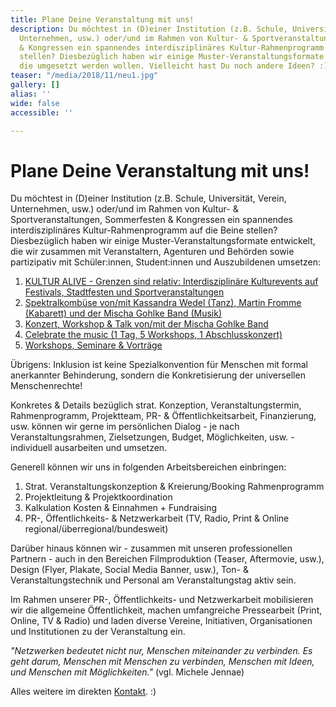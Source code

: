```yaml
---
title: Plane Deine Veranstaltung mit uns!
description: Du möchtest in (D)einer Institution (z.B. Schule, Universität, Verein,
  Unternehmen, usw.) oder/und im Rahmen von Kultur- & Sportveranstaltungen, Sommerfesten
  & Kongressen ein spannendes interdisziplinäres Kultur-Rahmenprogramm auf die Beine
  stellen? Diesbezüglich haben wir einige Muster-Veranstaltungsformate entwickelt,
  die umgesetzt werden wollen. Vielleicht hast Du noch andere Ideen? :)
teaser: "/media/2018/11/neu1.jpg"
gallery: []
alias: ''
wide: false
accessible: ''

---
```

# Plane Deine Veranstaltung mit uns!

Du möchtest in (D)einer Institution (z.B. Schule, Universität, Verein, Unternehmen, usw.) oder/und im Rahmen von Kultur- & Sportveranstaltungen, Sommerfesten & Kongressen ein spannendes interdisziplinäres Kultur-Rahmenprogramm auf die Beine stellen? Diesbezüglich haben wir einige Muster-Veranstaltungsformate entwickelt, die wir zusammen mit Veranstaltern, Agenturen und Behörden sowie partizipativ mit Schüler:innen, Student:innen und Auszubildenen umsetzen:

1. [KULTUR ALIVE - Grenzen sind relativ: Interdisziplinäre Kulturevents auf Festivals, Stadtfesten und Sportveranstaltungen](https://www.grenzensindrelativ.de/aktivitaeten/projekte-und-veranstaltungen/veranstaltungsformate-fuer-dein-event/support-inklusion)
2. [Spektralkombüse von/mit Kassandra Wedel (Tanz), Martin Fromme (Kabarett) und der Mischa Gohlke Band (Musik)](https://www.grenzensindrelativ.de/aktivitaeten/projekte-und-veranstaltungen/veranstaltungsformate-fuer-dein-event/spektralkombuese)
3. [Konzert, Workshop & Talk von/mit der Mischa Gohlke Band]( "https://www.grenzensindrelativ.de/aktivitaeten/projekte-und-veranstaltungen/veranstaltungsformate-fuer-dein-event/konzert-workshops-talk-von-mit-der-mischa-gohlke-band")
4. [Celebrate the music (1 Tag, 5 Workshops, 1 Abschlusskonzert)]()
5. [Workshops, Seminare & Vorträge](https://www.grenzensindrelativ.de/aktivitaeten/musikunterricht-workshops-coaching/workshops-seminare-vortraege/allgemeine-infos-workshops-seminare-vortrage)

Übrigens: Inklusion ist keine Spezialkonvention für Menschen mit formal anerkannter Behinderung, sondern die Konkretisierung der universellen Menschenrechte!

Konkretes & Details bezüglich strat. Konzeption, Veranstaltungstermin, Rahmenprogramm, Projektteam, PR- & Öffentlichkeitsarbeit, Finanzierung, usw. können wir gerne im persönlichen Dialog - je nach Veranstaltungsrahmen, Zielsetzungen, Budget, Möglichkeiten, usw. - individuell ausarbeiten und umsetzen.

Generell können wir uns in folgenden Arbeitsbereichen einbringen:

1. Strat. Veranstaltungskonzeption & Kreierung/Booking Rahmenprogramm
2. Projektleitung & Projektkoordination
3. Kalkulation Kosten & Einnahmen + Fundraising
4. PR-, Öffentlichkeits- & Netzwerkarbeit (TV, Radio, Print & Online regional/überregional/bundesweit)

Darüber hinaus können wir - zusammen mit unseren professionellen Partnern - auch in den Bereichen Filmproduktion (Teaser, Aftermovie, usw.), Design (Flyer, Plakate, Social Media Banner, usw.), Ton- & Veranstaltungstechnik und Personal am Veranstaltungstag aktiv sein.

Im Rahmen unserer PR-, Öffentlichkeits- und Netzwerkarbeit mobilisieren wir die allgemeine Öffentlichkeit, machen umfangreiche Pressearbeit (Print, Online, TV & Radio) und laden diverse Vereine, Initiativen, Organisationen und Institutionen zu der Veranstaltung ein.

_"Netzwerken bedeutet nicht nur, Menschen miteinander zu verbinden. Es geht darum, Menschen mit Menschen zu verbinden, Menschen mit Ideen, und Menschen mit Möglichkeiten."_ (vgl. Michele Jennae)

Alles weitere im direkten [Kontakt](https://www.grenzensindrelativ.de/kontakt). :)